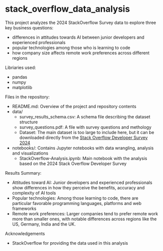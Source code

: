 # stack_overflow_data_analysis
This project analyzes the 2024 StackOverflow Survey data to explore three key business questions:
- differences in attitudes towards AI between junior developers and experienced professionals
- popular technologies among those who is learning to code
- how company size affects remote work preferences across different regions

Libriaries used:
- pandas
- numpy
- matplotlib

Files in the repository:
- README.md: Overview of the project and repository contents
- data/
  - survey_results_schema.csv: A schema file describing the dataset structure
  - survey_questions.pdf: A file with survey questions and methology
  - Dataset: The main dataset is too large to include here, but it can be downloaded directly from the [Stack Overflow Developer Survey 2024](https://survey.stackoverflow.co/)
- notebooks/: Contains Jupyter notebooks with data wrangling, analysis and visualizations
  - StackOverflow-Analysis.ipynb: Main notebook with the analysis based on the 2024 Stack Overflow Developer Survey

Results Summary:
- Attitudes toward AI: Junior developers and experienced professionals show differences in how they perceive the benefits, accuracy and complexity of AI tools
- Popular technologies: Among those learning to code, there are particular favorable programming languages, platforms and web frameworks
- Remote work preferences: Larger companies tend to prefer remote work more than smaller ones, with notable differences across regions like the US, Germany, India and the UK.

Acknowledgements
- StackOverflow for providing the data used in this analysis
